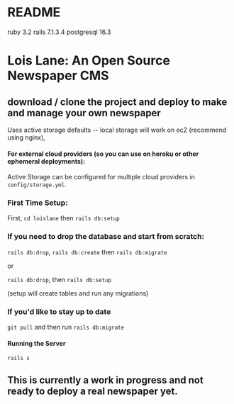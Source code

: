 # README

ruby 3.2
rails 7.1.3.4
postgresql 16.3

# Lois Lane: An Open Source Newspaper CMS

## download / clone the project and deploy to make and manage your own newspaper

Uses active storage defaults -- local storage will work on ec2 (recommend using nginx),

#### For external cloud providers (so you can use on heroku or other ephemeral deployments):

Active Storage can be configured for multiple cloud providers in `config/storage.yml`.

### First Time Setup: 
First, `cd loislane` then `rails db:setup`

### If you need to drop the database and start from scratch:

`rails db:drop`, `rails db:create` then `rails db:migrate`

or

`rails db:drop`, then `rails db:setup`

(setup will create tables and run any migrations)


### If you'd like to stay up to date 

`git pull` and then run `rails db:migrate`

#### Running the Server

`rails s`

## This is currently a work in progress and not ready to deploy a real newspaper yet.

